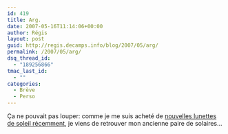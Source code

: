 ```yaml
---
id: 419
title: Arg.
date: 2007-05-16T11:14:06+00:00
author: Régis
layout: post
guid: http://regis.decamps.info/blog/2007/05/arg/
permalink: /2007/05/arg/
dsq_thread_id:
  - "189256866"
tmac_last_id:
  - ""
categories:
  - Brève
  - Perso
---
```

Ça ne pouvait pas louper: comme je me suis acheté de [nouvelles lunettes de soleil récemment](http://regis.decamps.info/blog/2007/04/nouvelles-lunettes/), je viens de retrouver mon ancienne paire de solaires&#8230;